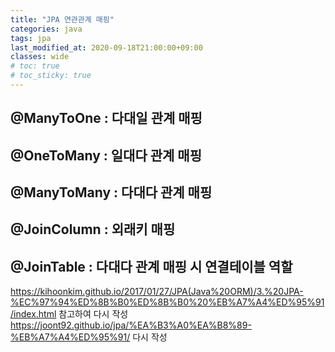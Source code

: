 ```yaml
---
title: "JPA 연관관계 매핑"
categories: java
tags: jpa
last_modified_at: 2020-09-18T21:00:00+09:00
classes: wide
# toc: true
# toc_sticky: true
---
```


## @ManyToOne : 다대일 관계 매핑

## @OneToMany : 일대다 관계 매핑

## @ManyToMany : 다대다 관계 매핑

## @JoinColumn : 외래키 매핑

## @JoinTable : 다대다 관계 매핑 시 연결테이블 역할

<https://kihoonkim.github.io/2017/01/27/JPA(Java%20ORM)/3.%20JPA-%EC%97%94%ED%8B%B0%ED%8B%B0%20%EB%A7%A4%ED%95%91/index.html> 참고하여 다시 작성
<https://joont92.github.io/jpa/%EA%B3%A0%EA%B8%89-%EB%A7%A4%ED%95%91/> 다시 작성
